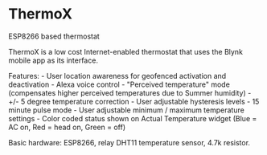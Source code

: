 # ThermoX
ESP8266 based thermostat

ThermoX is a low cost Internet-enabled thermostat that uses the Blynk mobile app as its interface. 

Features:
     - User location awareness for geofenced activation and deactivation
     - Alexa voice control
     - "Perceived temperature" mode (compensates higher perceived temperatures due to Summer humidity)
     - +/- 5 degree temperature correction
     - User adjustable hysteresis levels
     - 15 minute pulse mode
     - User adjustable minimum / maximum temperature settings
     - Color coded status shown on Actual Temperature widget (Blue = AC on, Red = head on, Green = off)
     
Basic hardware: ESP8266, relay DHT11 temperature sensor, 4.7k resistor.
